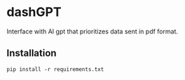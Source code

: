 # dashGPT

Interface with AI gpt that prioritizes data sent in pdf format.

## Installation

`pip install -r requirements.txt`
